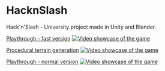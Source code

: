 # HacknSlash

Hack'n'Slash - University project made in Unity and Blender.

[Playthrough - fast version](https://www.youtube.com/watch?v=pvpoJxozsNI)
[![Video showcase of the game](https://img.youtube.com/vi/pvpoJxozsNI/maxresdefault.jpg)](https://www.youtube.com/watch?v=pvpoJxozsNI)

[Procedural terrain generation](https://www.youtube.com/watch?v=z6vHu6woQe8)
[![Video showcase of the game](https://img.youtube.com/vi/z6vHu6woQe8/maxresdefault.jpg)](https://www.youtube.com/watch?v=z6vHu6woQe8)


[Playthrough - normal version](https://www.youtube.com/watch?v=FgjzIIgIZkE)
[![Video showcase of the game](https://img.youtube.com/vi/FgjzIIgIZkE/maxresdefault.jpg)](https://www.youtube.com/watch?v=FgjzIIgIZkE)
